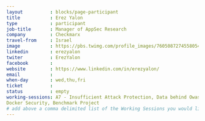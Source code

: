 ```yaml
---
layout          : blocks/page-participant
title           : Erez Yalon
type            : participant
job-title       : Manager of AppSec Research
company         : Checkmarx
travel-from     : Israel
image           : https://pbs.twimg.com/profile_images/760508727455805440/lA3Kts8t.jpg
linkedin        : erezyalon 
twiter          : ErezYalon
facebook        :
website         : https://www.linkedin.com/in/erezyalon/
email           :
when-day        : wed,thu,fri
ticket          :
status          : empty
working-sessions: A7 - Insufficient Attack Protection, Data behind Owasp Top 10 2017, Implications of Owasp Top 10 2017, Is the Owasp Top 10 Data Collection Open, What Should be Added to the Top 10, AWS Lambda Security, 
Docker Security, Benchmark Project
# add above a comma delimited list of the Working Sessions you would like to attend (use the session's title)
---
```


<!-- put more details about participant here -->
